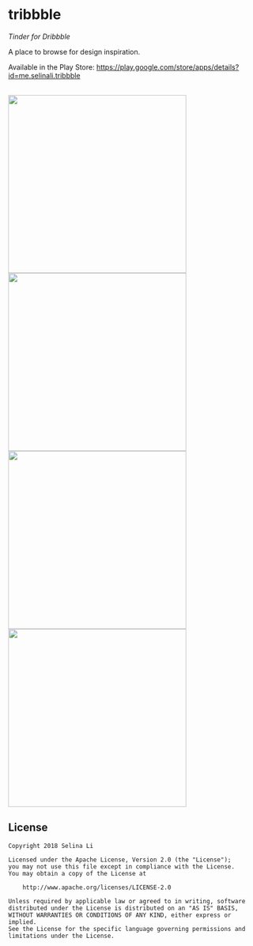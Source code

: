 tribbble
=======
*Tinder for Dribbble*

A place to browse for design inspiration.

Available in the Play Store: https://play.google.com/store/apps/details?id=me.selinali.tribbble
<br><br>

<img src="https://raw.githubusercontent.com/ItsSelina/tribble/master/screenshots/deck.png" width="360"/>
<img src="https://raw.githubusercontent.com/ItsSelina/tribble/master/screenshots/archive.png" width="360"/>
<img src="https://raw.githubusercontent.com/ItsSelina/tribble/master/screenshots/palette.png" width="360"/>
<img src="https://raw.githubusercontent.com/ItsSelina/tribble/master/screenshots/swipe.gif" width="360"/>

License
-------
    Copyright 2018 Selina Li

    Licensed under the Apache License, Version 2.0 (the "License");
    you may not use this file except in compliance with the License.
    You may obtain a copy of the License at

        http://www.apache.org/licenses/LICENSE-2.0

    Unless required by applicable law or agreed to in writing, software
    distributed under the License is distributed on an "AS IS" BASIS,
    WITHOUT WARRANTIES OR CONDITIONS OF ANY KIND, either express or implied.
    See the License for the specific language governing permissions and
    limitations under the License.
